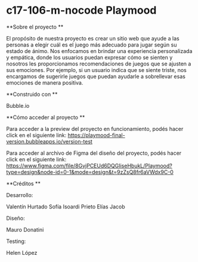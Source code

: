 # c17-106-m-nocode Playmood


**Sobre el proyecto
**


El propósito de nuestra proyecto es crear un sitio web que ayude a las personas a elegir cuál es el juego más adecuado para jugar según su estado de ánimo. Nos enfocamos en brindar una experiencia personalizada y empática, donde los usuarios puedan expresar cómo se sienten y nosotros les proporcionamos recomendaciones de juegos que se ajusten a sus emociones. Por ejemplo, si un usuario indica que se siente triste, nos encargamos de sugerirle juegos que puedan ayudarle a sobrellevar esas emociones de manera positiva.

**Construido con
**

Bubble.io

**Cómo acceder al proyecto
**

Para acceder a la preview del proyecto en funcionamiento, podés hacer click en el siguiente link: https://playmood-final-version.bubbleapps.io/version-test

Para acceder al archivo de Figma del diseño del proyecto, podés hacer click en el siguiente link: https://www.figma.com/file/8GvjPCEUd6DQGIiseHbukL/Playmood?type=design&node-id=0-1&mode=design&t=9zZsQ8fr6aVWdx9C-0



**Créditos
**

Desarrollo: 

Valentín Hurtado
Sofía Isoardi Prieto
Elías Jacob

Diseño: 

Mauro Donatini

Testing:

Helen López





